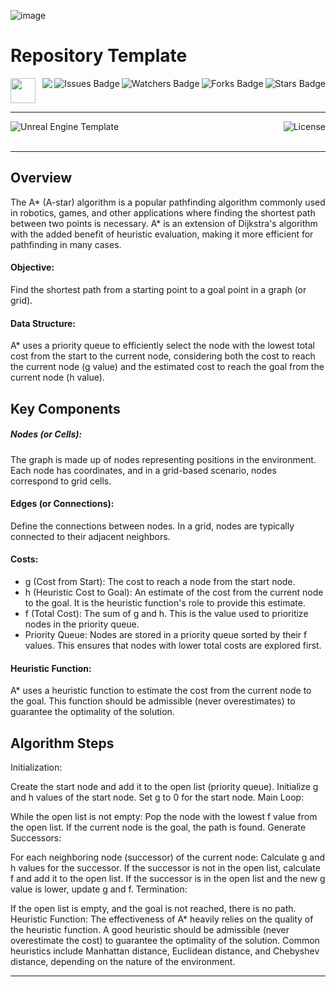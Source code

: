 ![image]()

# Repository Template

<!-- Header Start -->
<a href = "https://learn.microsoft.com/en-us/cpp/cpp-language"> <img height="40" img width="40" src="https://cdn.simpleicons.org/c++"> </a>
<img align="right" alt="Stars Badge" src="https://img.shields.io/github/stars/jdsherbert/JDSherbert-Repo-Template?label=%E2%AD%90"/>
<img align="right" alt="Forks Badge" src="https://img.shields.io/github/forks/jdsherbert/JDSherbert-Repo-Template?label=%F0%9F%8D%B4"/>
<img align="right" alt="Watchers Badge" src="https://img.shields.io/github/watchers/jdsherbert/JDSherbert-Repo-Template?label=%F0%9F%91%81%EF%B8%8F"/>
<img align="right" alt="Issues Badge" src="https://img.shields.io/github/issues/jdsherbert/JDSherbert-Repo-Template?label=%E2%9A%A0%EF%B8%8F"/>
<img align="right" src="https://hits.seeyoufarm.com/api/count/incr/badge.svg?url=https%3A%2F%2Fgithub.com%2FJDSherbert%2FJDSherbert-Repo-Template%2Fhit-counter%2FREADME&count_bg=%2379C83D&title_bg=%23555555&labelColor=0E1128&title=🔍&style=for-the-badge">
<!-- Header End --> 

-----------------------------------------------------------------------

<a href="https://docs.unrealengine.com/5.3/en-US/"> 
  <img align="left" alt="Unreal Engine Template" src="https://img.shields.io/badge/Unreal%20Engine%20Template-black?style=for-the-badge&logo=unrealengine&logoColor=white&color=black&labelColor=black"> </a>
  
<a href="https://choosealicense.com/licenses/unlicense/"> 
  <img align="right" alt="License" src="https://img.shields.io/badge/License%20:%20Unlicense-black?style=for-the-badge&logo=unlicense&logoColor=white&color=black&labelColor=black"> </a>
  
<br></br>

-----------------------------------------------------------------------
## Overview
The A* (A-star) algorithm is a popular pathfinding algorithm commonly used in robotics, games, and other applications where finding the shortest path between two points is necessary. A* is an extension of Dijkstra's algorithm with the added benefit of heuristic evaluation, making it more efficient for pathfinding in many cases.

#### Objective: 
Find the shortest path from a starting point to a goal point in a graph (or grid).

#### Data Structure: 
A* uses a priority queue to efficiently select the node with the lowest total cost from the start to the current node, considering both the cost to reach the current node (g value) and the estimated cost to reach the goal from the current node (h value).

## Key Components

##### Nodes (or Cells): 
The graph is made up of nodes representing positions in the environment. Each node has coordinates, and in a grid-based scenario, nodes correspond to grid cells.

#### Edges (or Connections): 
Define the connections between nodes. In a grid, nodes are typically connected to their adjacent neighbors.

#### Costs:
- g (Cost from Start): The cost to reach a node from the start node.
- h (Heuristic Cost to Goal): An estimate of the cost from the current node to the goal. It is the heuristic function's role to provide this estimate.
- f (Total Cost): The sum of g and h. This is the value used to prioritize nodes in the priority queue.
- Priority Queue: Nodes are stored in a priority queue sorted by their f values. This ensures that nodes with lower total costs are explored first.

#### Heuristic Function: 
A* uses a heuristic function to estimate the cost from the current node to the goal. This function should be admissible (never overestimates) to guarantee the optimality of the solution.

## Algorithm Steps

Initialization:

Create the start node and add it to the open list (priority queue).
Initialize g and h values of the start node.
Set g to 0 for the start node.
Main Loop:

While the open list is not empty:
Pop the node with the lowest f value from the open list.
If the current node is the goal, the path is found.
Generate Successors:

For each neighboring node (successor) of the current node:
Calculate g and h values for the successor.
If the successor is not in the open list, calculate f and add it to the open list.
If the successor is in the open list and the new g value is lower, update g and f.
Termination:

If the open list is empty, and the goal is not reached, there is no path.
Heuristic Function:
The effectiveness of A* heavily relies on the quality of the heuristic function.
A good heuristic should be admissible (never overestimate the cost) to guarantee the optimality of the solution.
Common heuristics include Manhattan distance, Euclidean distance, and Chebyshev distance, depending on the nature of the environment.


-----------------------------------------------------------------------


